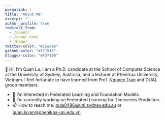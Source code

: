 ```yaml
---
permalink: /
title: "About Me"
excerpt: ""
author_profile: true
redirect_from: 
  - /about/
  - /about.html
  - /home/
twitter-color: "#55acee"
github-color: "#171516"
blogger-color: "#F37100"
---
```

👋 Hi, I’m Quan La. I am a Ph.D. candidate at the School of Computer Science at the University of Sydney, Australia, and a lecturer at Phenikaa University, Vietnam. I feel fortunate to have learned from Prof. <a href="https://nguyenhoangtran.github.io/" target="_blank">Nguyen Tran</a> and DUAL group members.
- 👀 I’m interested in Federated Learning and Foundation Models.
- 🌱 I’m currently working on Federated Learning for Timeseries Prediction.
- 📫 How to reach me: qula0496@uni.sydney.edu.au or quan.lavan@phenikaa-uni.edu.vn
